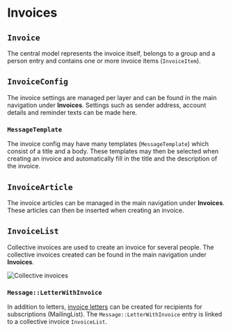 # Invoices

## `Invoice`

The central model represents the invoice itself, belongs to a group and a person entry and contains one or more invoice items (`InvoiceItem`).

## `InvoiceConfig`

The invoice settings are managed per layer and can be found in the main navigation under **Invoices**. Settings such as sender address, account details and reminder texts can be made here.

### `MessageTemplate`

The invoice config may have many templates (`MessageTemplate`) which consist of a title and a body. These templates may then be selected when creating an invoice and automatically fill in the title and the description of the invoice.

## `InvoiceArticle`

The invoice articles can be managed in the main navigation under **Invoices**. These articles can then be inserted when creating an invoice.

## `InvoiceList`

Collective invoices are used to create an invoice for several people. The collective invoices created can be found in the main navigation under **Invoices**.

![Collective invoices](_diagrams/invoices-invoice-list.png)

### `Message::LetterWithInvoice`

In addition to letters, [invoice letters](../messages/README.md#messageletterwithinvoice) can be created for recipients for subscriptions (MailingList). The `Message::LetterWithInvoice` entry is linked to a collective invoice `InvoiceList`.


